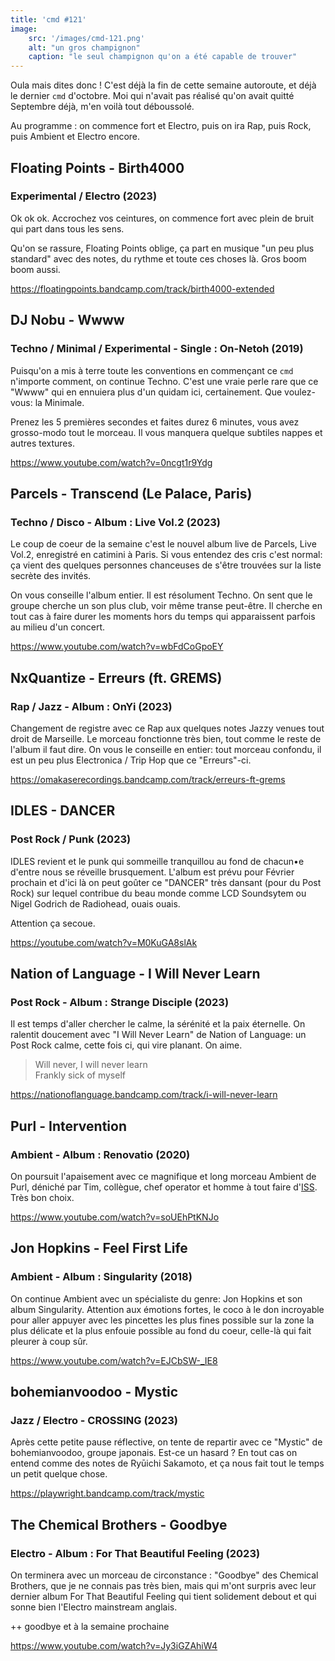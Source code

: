 ```yaml
---
title: 'cmd #121'
image:
    src: '/images/cmd-121.png'
    alt: "un gros champignon"
    caption: "le seul champignon qu'on a été capable de trouver"
---
```


Oula mais dites donc ! C'est déjà la fin de cette semaine autoroute, et déjà le dernier `cmd` d'octobre. Moi qui n'avait pas réalisé qu'on avait quitté Septembre déjà, m'en voilà tout déboussolé.

Au programme : on commence fort et Electro, puis on ira Rap, puis Rock, puis Ambient et Electro encore.

## Floating Points - Birth4000
### Experimental / Electro (2023)

Ok ok ok. Accrochez vos ceintures, on commence fort avec plein de bruit qui part dans tous les sens. 

Qu'on se rassure, Floating Points oblige, ça part en musique "un peu plus standard" avec des notes, du rythme et toute ces choses là. Gros boom boom aussi.

https://floatingpoints.bandcamp.com/track/birth4000-extended


## DJ Nobu - Wwww 
### Techno / Minimal / Experimental - Single :  On-Netoh (2019)

Puisqu'on a mis à terre toute les conventions en commençant ce `cmd` n'importe comment, on continue Techno. C'est une vraie perle rare que ce "Wwww" qui en ennuiera plus d'un quidam ici, certainement. Que voulez-vous: la Minimale.

Prenez les 5 premières secondes et faites durez 6 minutes, vous avez grosso-modo tout le morceau. Il vous manquera quelque subtiles nappes et autres textures.

https://www.youtube.com/watch?v=0ncgt1r9Ydg


## Parcels - Transcend (Le Palace, Paris) 
### Techno / Disco - Album : Live Vol.2 (2023)

Le coup de coeur de la semaine c'est le nouvel album live de Parcels, Live Vol.2, enregistré en catimini à Paris. Si vous entendez des cris c'est normal: ça vient des quelques personnes chanceuses de s'être trouvées sur la liste secrète des invités.

On vous conseille l'album entier. Il est résolument Techno. On sent que le groupe cherche un son plus club, voir même transe peut-être. Il cherche en tout cas à faire durer les moments hors du temps qui apparaissent parfois au milieu d'un concert.

https://www.youtube.com/watch?v=wbFdCoGpoEY


## NxQuantize - Erreurs (ft. GREMS) 
### Rap / Jazz - Album : OnYi (2023)

Changement de registre avec ce Rap aux quelques notes Jazzy venues tout droit de Marseille. Le morceau fonctionne très bien, tout comme le reste de l'album il faut dire. On vous le conseille en entier: tout morceau confondu, il est un peu plus Electronica / Trip Hop que ce "Erreurs"-ci.

https://omakaserecordings.bandcamp.com/track/erreurs-ft-grems


## IDLES - DANCER 
### Post Rock / Punk (2023)

IDLES revient et le punk qui sommeille tranquillou au fond de chacun•e d'entre nous se réveille brusquement. L'album est prévu pour Février prochain et d'ici là on peut goûter ce "DANCER" très dansant (pour du Post Rock) sur lequel contribue du beau monde comme LCD Soundsytem ou Nigel Godrich de Radiohead, ouais ouais.

Attention ça secoue.

https://youtube.com/watch?v=M0KuGA8slAk


## Nation of Language - I Will Never Learn 
### Post Rock - Album : Strange Disciple (2023)

Il est temps d'aller chercher le calme, la sérénité et la paix éternelle. On ralentit doucement avec "I Will Never Learn" de Nation of Language: un Post Rock calme, cette fois ci, qui vire planant. On aime.

>Will never, I will never learn<br/>
>Frankly sick of myself<br/>

https://nationoflanguage.bandcamp.com/track/i-will-never-learn


## Purl - Intervention 
### Ambient - Album : Renovatio (2020)

On poursuit l'apaisement avec ce magnifique et long morceau Ambient de Purl, déniché par Tim, collègue, chef operator et homme à tout faire d'[ISS](https://www.prun.net/emission/8MNV-iss/gaye-iss-s07e03-mix-en-tout-genre). Très bon choix.

https://www.youtube.com/watch?v=soUEhPtKNJo

## Jon Hopkins - Feel First Life 
### Ambient - Album : Singularity (2018)

On continue Ambient avec un spécialiste du genre: Jon Hopkins et son album Singularity. Attention aux émotions fortes, le coco à le don incroyable pour aller appuyer avec les pincettes les plus fines possible sur la zone la plus délicate et la plus enfouie possible au fond du coeur, celle-là qui fait pleurer à coup sûr.

https://www.youtube.com/watch?v=EJCbSW-_IE8

## bohemianvoodoo - Mystic 
### Jazz / Electro - CROSSING (2023)

Après cette petite pause réflective, on tente de repartir avec ce "Mystic" de bohemianvoodoo, groupe japonais. Est-ce un hasard ? En tout cas on entend comme des notes de Ryūichi Sakamoto, et ça nous fait tout le temps un petit quelque chose.

https://playwright.bandcamp.com/track/mystic


## The Chemical Brothers - Goodbye 
### Electro - Album : For That Beautiful Feeling (2023)

On terminera avec un morceau de circonstance : "Goodbye" des Chemical Brothers, que je ne connais pas très bien, mais qui m'ont surpris avec leur dernier album For That Beautiful Feeling qui tient solidement debout et qui sonne bien l'Electro mainstream anglais.

++ goodbye et à la semaine prochaine

https://www.youtube.com/watch?v=Jy3iGZAhiW4
